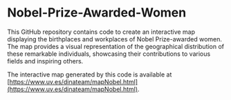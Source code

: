 # Nobel-Prize-Awarded-Women

This GitHub repository contains code to create an interactive map displaying the birthplaces and workplaces of Nobel Prize-awarded women. The map provides a visual representation of the geographical distribution of these remarkable individuals, showcasing their contributions to various fields and inspiring others. 

The interactive map generated by this code is available at [https://www.uv.es/dinateam/mapNobel.html](https://www.uv.es/dinateam/mapNobel.html).
